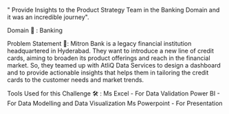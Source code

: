" Provide Insights to the Product Strategy Team in the Banking Domain and it was an incredible journey".

Domain 🏦 : Banking 

Problem Statement 🎯: 
Mitron Bank is a legacy financial institution headquartered in Hyderabad. They want to introduce a new line of credit cards, aiming to broaden its product offerings and reach in the financial market. So, they teamed up with AtliQ Data Services to design a dashboard and to provide actionable insights that helps them in tailoring the credit cards to the customer needs and market trends.

Tools Used for this Challenge 🛠 :
Ms Excel - For Data Validation 
Power BI - For Data Modelling and Data Visualization 
Ms Powerpoint - For Presentation 
